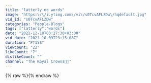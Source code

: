 ```yaml
---
title: "latterly no words"
image: "https:\/\/i.ytimg.com\/vi\/s0TcvAFLZDw\/hqdefault.jpg"
vid_id: "s0TcvAFLZDw"
categories: "People-Blogs"
tags: ["latterly","words"]
date: "2021-12-18T03:27:38+03:00"
vid_date: "2021-10-09T23:15:08Z"
duration: "PT15S"
viewcount: "22"
likeCount: "7"
dislikeCount: ""
channel: "The Royal Crowns👑👑"
---
```

{% raw %}{% endraw %}
